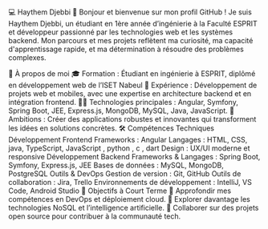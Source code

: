 💻 Haythem Djebbi 
👋 Bonjour et bienvenue sur mon profil GitHub !
Je suis Haythem Djebbi, un étudiant en 1ère année d’ingénierie à la Faculté ESPRIT et développeur passionné par les technologies web et les systèmes backend.
Mon parcours et mes projets reflètent ma curiosité, ma capacité d'apprentissage rapide, et ma détermination à résoudre des problèmes complexes.

🌟 À propos de moi 🎓 Formation : Étudiant en ingénierie à ESPRIT, diplômé en développement web de l’ISET Nabeul
 💼 Expérience : Développement de projets web et mobiles, avec une expertise en architecture backend et en intégration frontend. 
🧑‍💻 Technologies principales : Angular, Symfony, Spring Boot, JEE, Express.js, MongoDB, MySQL, Java, JavaScript.
🚀 Ambitions : Créer des applications robustes et innovantes qui transforment les idées en solutions concrètes. 
🛠️ Compétences Techniques Développement Frontend Frameworks : Angular
Langages : HTML, CSS, java, TypeScript, JavaScript , python , c , dart
Design : UX/UI moderne et responsive
Développement Backend Frameworks & Langages : Spring Boot, Symfony, Express.js, JEE 
Bases de données : MySQL, MongoDB, PostgreSQL
Outils & DevOps Gestion de version : Git, GitHub
Outils de collaboration : Jira, Trello
Environnements de développement : IntelliJ, VS Code, Android Studio
🎯 Objectifs à Court Terme 📖 Approfondir mes compétences en DevOps et déploiement cloud. 
🌱 Explorer davantage les technologies NoSQL et l’intelligence artificielle.
🤝 Collaborer sur des projets open source pour contribuer à la communauté tech.

